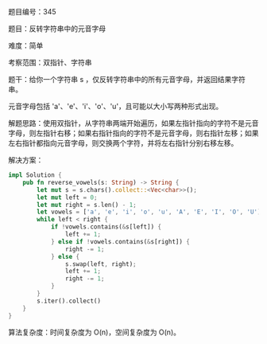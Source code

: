 题目编号：345

题目：反转字符串中的元音字母

难度：简单

考察范围：双指针、字符串

题干：给你一个字符串 s ，仅反转字符串中的所有元音字母，并返回结果字符串。

元音字母包括 'a'、'e'、'i'、'o'、'u'，且可能以大小写两种形式出现。

解题思路：使用双指针，从字符串两端开始遍历，如果左指针指向的字符不是元音字母，则左指针右移；如果右指针指向的字符不是元音字母，则右指针左移；如果左右指针都指向元音字母，则交换两个字符，并将左右指针分别右移左移。

解决方案：

```rust
impl Solution {
    pub fn reverse_vowels(s: String) -> String {
        let mut s = s.chars().collect::<Vec<char>>();
        let mut left = 0;
        let mut right = s.len() - 1;
        let vowels = ['a', 'e', 'i', 'o', 'u', 'A', 'E', 'I', 'O', 'U'];
        while left < right {
            if !vowels.contains(&s[left]) {
                left += 1;
            } else if !vowels.contains(&s[right]) {
                right -= 1;
            } else {
                s.swap(left, right);
                left += 1;
                right -= 1;
            }
        }
        s.iter().collect()
    }
}
```

算法复杂度：时间复杂度为 O(n)，空间复杂度为 O(n)。